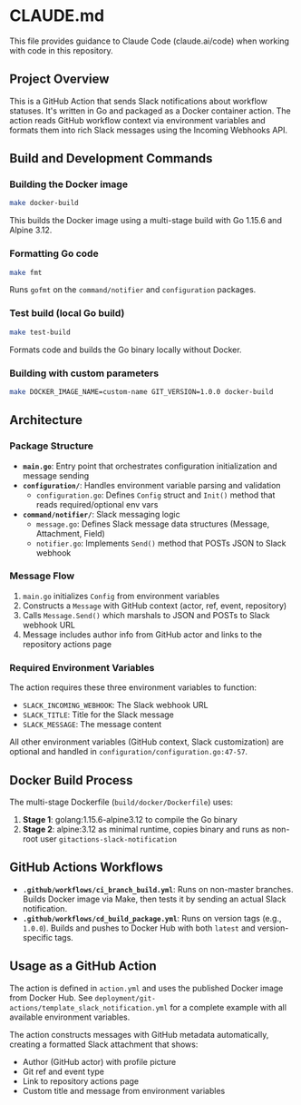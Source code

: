 # CLAUDE.md

This file provides guidance to Claude Code (claude.ai/code) when working with code in this repository.

## Project Overview

This is a GitHub Action that sends Slack notifications about workflow statuses. It's written in Go and packaged as a Docker container action. The action reads GitHub workflow context via environment variables and formats them into rich Slack messages using the Incoming Webhooks API.

## Build and Development Commands

### Building the Docker image
```bash
make docker-build
```
This builds the Docker image using a multi-stage build with Go 1.15.6 and Alpine 3.12.

### Formatting Go code
```bash
make fmt
```
Runs `gofmt` on the `command/notifier` and `configuration` packages.

### Test build (local Go build)
```bash
make test-build
```
Formats code and builds the Go binary locally without Docker.

### Building with custom parameters
```bash
make DOCKER_IMAGE_NAME=custom-name GIT_VERSION=1.0.0 docker-build
```

## Architecture

### Package Structure

- **`main.go`**: Entry point that orchestrates configuration initialization and message sending
- **`configuration/`**: Handles environment variable parsing and validation
  - `configuration.go`: Defines `Config` struct and `Init()` method that reads required/optional env vars
- **`command/notifier/`**: Slack messaging logic
  - `message.go`: Defines Slack message data structures (Message, Attachment, Field)
  - `notifier.go`: Implements `Send()` method that POSTs JSON to Slack webhook

### Message Flow

1. `main.go` initializes `Config` from environment variables
2. Constructs a `Message` with GitHub context (actor, ref, event, repository)
3. Calls `Message.Send()` which marshals to JSON and POSTs to Slack webhook URL
4. Message includes author info from GitHub actor and links to the repository actions page

### Required Environment Variables

The action requires these three environment variables to function:
- `SLACK_INCOMING_WEBHOOK`: The Slack webhook URL
- `SLACK_TITLE`: Title for the Slack message
- `SLACK_MESSAGE`: The message content

All other environment variables (GitHub context, Slack customization) are optional and handled in `configuration/configuration.go:47-57`.

## Docker Build Process

The multi-stage Dockerfile (`build/docker/Dockerfile`) uses:
1. **Stage 1**: golang:1.15.6-alpine3.12 to compile the Go binary
2. **Stage 2**: alpine:3.12 as minimal runtime, copies binary and runs as non-root user `gitactions-slack-notification`

## GitHub Actions Workflows

- **`.github/workflows/ci_branch_build.yml`**: Runs on non-master branches. Builds Docker image via Make, then tests it by sending an actual Slack notification.
- **`.github/workflows/cd_build_package.yml`**: Runs on version tags (e.g., `1.0.0`). Builds and pushes to Docker Hub with both `latest` and version-specific tags.

## Usage as a GitHub Action

The action is defined in `action.yml` and uses the published Docker image from Docker Hub. See `deployment/git-actions/template_slack_notification.yml` for a complete example with all available environment variables.

The action constructs messages with GitHub metadata automatically, creating a formatted Slack attachment that shows:
- Author (GitHub actor) with profile picture
- Git ref and event type
- Link to repository actions page
- Custom title and message from environment variables
